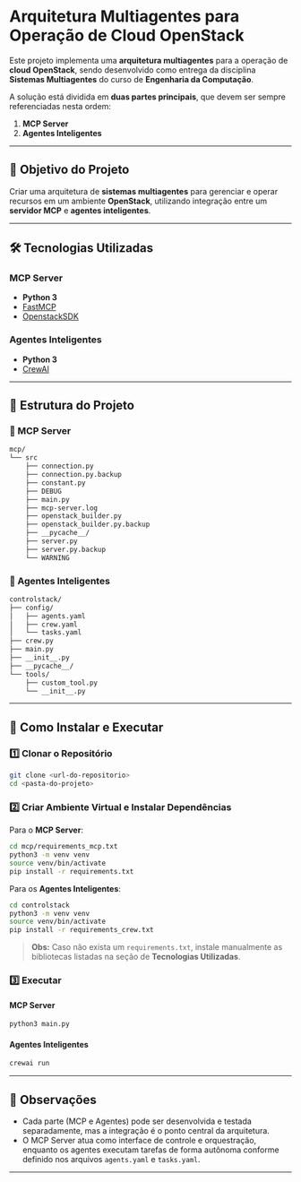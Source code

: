 # Arquitetura Multiagentes para Operação de Cloud OpenStack

Este projeto implementa uma **arquitetura multiagentes** para a operação de **cloud OpenStack**, sendo desenvolvido como entrega da disciplina **Sistemas Multiagentes** do curso de **Engenharia da Computação**.

A solução está dividida em **duas partes principais**, que devem ser sempre referenciadas nesta ordem:
1. **MCP Server**
2. **Agentes Inteligentes**

---

## 🎯 Objetivo do Projeto
Criar uma arquitetura de **sistemas multiagentes** para gerenciar e operar recursos em um ambiente **OpenStack**, utilizando integração entre um **servidor MCP** e **agentes inteligentes**.

---

## 🛠️ Tecnologias Utilizadas

### MCP Server
- **Python 3**
- [FastMCP](https://pypi.org/project/fastmcp/)
- [OpenstackSDK](https://docs.openstack.org/openstacksdk/latest/)

### Agentes Inteligentes
- **Python 3**
- [CrewAI](https://docs.crewai.com/)

---

## 📂 Estrutura do Projeto

### 📁 MCP Server
```bash
mcp/
└── src
    ├── connection.py
    ├── connection.py.backup
    ├── constant.py
    ├── DEBUG
    ├── main.py
    ├── mcp-server.log
    ├── openstack_builder.py
    ├── openstack_builder.py.backup
    ├── __pycache__/
    ├── server.py
    ├── server.py.backup
    └── WARNING
```

### 📁 Agentes Inteligentes
```bash
controlstack/
├── config/
│   ├── agents.yaml
│   ├── crew.yaml
│   └── tasks.yaml
├── crew.py
├── main.py
├── __init__.py
├── __pycache__/
└── tools/
    ├── custom_tool.py
    └── __init__.py
```

---

## 🚀 Como Instalar e Executar

### 1️⃣ Clonar o Repositório
```bash
git clone <url-do-repositorio>
cd <pasta-do-projeto>
```

### 2️⃣ Criar Ambiente Virtual e Instalar Dependências
Para o **MCP Server**:
```bash
cd mcp/requirements_mcp.txt
python3 -m venv venv
source venv/bin/activate
pip install -r requirements.txt
```

Para os **Agentes Inteligentes**:
```bash
cd controlstack
python3 -m venv venv
source venv/bin/activate
pip install -r requirements_crew.txt
```

> **Obs:** Caso não exista um `requirements.txt`, instale manualmente as bibliotecas listadas na seção de **Tecnologias Utilizadas**.

### 3️⃣ Executar

#### MCP Server
```bash
python3 main.py
```

#### Agentes Inteligentes
```bash
crewai run
```

---

## 📌 Observações
- Cada parte (MCP e Agentes) pode ser desenvolvida e testada separadamente, mas a integração é o ponto central da arquitetura.
- O MCP Server atua como interface de controle e orquestração, enquanto os agentes executam tarefas de forma autônoma conforme definido nos arquivos `agents.yaml` e `tasks.yaml`.

---
